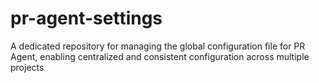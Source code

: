 # pr-agent-settings
A dedicated repository for managing the global configuration file for PR Agent, enabling centralized and consistent configuration across multiple projects
